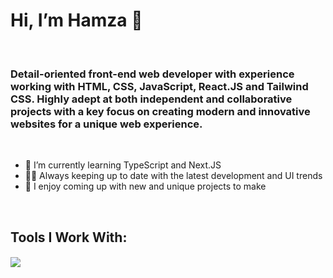 # Hi, I’m Hamza 👋

<br>

### Detail-oriented front-end web developer with experience working with HTML, CSS, JavaScript, React.JS and Tailwind CSS. Highly adept at both independent and collaborative projects with a key focus on creating modern and innovative websites for a unique web experience.

<br>

- 🌱 I’m currently learning TypeScript and Next.JS
- :technologist: Always keeping up to date with the latest development and UI trends
- 🤔 I enjoy coming up with new and unique projects to make

<br>

## Tools I Work With:
#### <p align="center">
  <a href="https://skillicons.dev">
    <img src="https://skillicons.dev/icons?i=html,css,javascript,react,typescript,tailwind,bootstrap,figma,materialui,perline=14" />
  </a>
</p>




